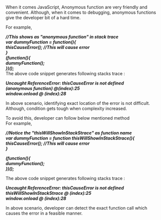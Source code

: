 When it comes JavaScript, Anonymous function are very friendly and convenient. Although, when it comes to debugging, anonymous functions give the developer bit of a hard time.

For example,

**_//This shows as "anonymous function" in stack trace_**  
**_var dummyFunction = function(){_**  
**_thisCauseError(); //This will cause error_**  
**_}_**  
**_(function(){_**  
**_dummyFunction();_**  
**_})();_**  
The above code snippet generates following stacks trace :

_**Uncaught ReferenceError: thisCauseError is not defined**_  
_**(anonymous function) @(index):25**_  
_**window.onload @ (index):28**_

In above scenario, identifying exact location of the error is not difficult. Although, condition gets tough when complexity increased.

To avoid this, developer can follow below mentioned method  
For example,

_**//Notice the "thisWillShowInStackStrace" as function name**_  
_**var dummyFunction = function thisWillShowInStackStrace(){**_  
_**thisCauseError(); //This will cause error**_  
_**}**_

_**(function(){**_  
_**dummyFunction();**_  
_**})();**_

The above code snippet generates following stacks trace :

_**Uncaught ReferenceError: thisCauseError is not defined**_  
_**thisWillShowInStackStrace @ (index):25**_  
_**window.onload @ (index):28**_

In above scenario, developer can detect the exact function call which causes the error in a feasible manner.
